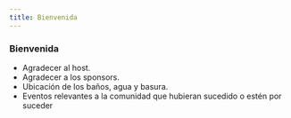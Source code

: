 ```yaml
---
title: Bienvenida
---
```


### Bienvenida

- Agradecer al host.
- Agradecer a los sponsors.
- Ubicación de los baños, agua y basura.
- Eventos relevantes a la comunidad que hubieran sucedido o estén por suceder
